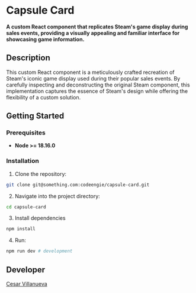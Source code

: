 # Capsule Card

**A custom React component that replicates Steam's game display during sales events, providing a visually appealing and familiar interface for showcasing game information.**

## Description
This custom React component is a meticulously crafted recreation of Steam's iconic game display used during their popular sales events. By carefully inspecting and deconstructing the original Steam component, this implementation captures the essence of Steam's design while offering the flexibility of a custom solution.

## Getting Started

### Prerequisites
+ **Node >= 18.16.0**

### Installation
1. Clone the repository:
```bash
git clone git@something.com:codeengie/capsule-card.git
```
2. Navigate into the project directory:
```bash
cd capsule-card
```
3. Install dependencies
```bash
npm install
```
4. Run:
```bash
npm run dev # development
```

## Developer
[Cesar Villanueva](https://ardentforms.com)